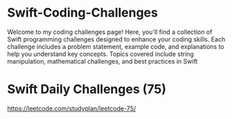 # Swift-Coding-Challenges
Welcome to my coding challenges page! Here, you'll find a collection of Swift programming challenges designed to enhance your coding skills. Each challenge includes a problem statement, example code, and explanations to help you understand key concepts. Topics covered include string manipulation, mathematical challenges, and best practices in Swift

# Swift Daily Challenges (75)
https://leetcode.com/studyplan/leetcode-75/
